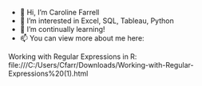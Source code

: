 - 👋 Hi, I’m Caroline Farrell
- 👀 I’m interested in Excel, SQL, Tableau, Python
- 🌱 I’m continually learning!
- 📫 You can view more about me here: 

Working with Regular Expressions in R: file:///C:/Users/Cfarr/Downloads/Working-with-Regular-Expressions%20(1).html
<!---
carolinefarrell1/carolinefarrell1 is a ✨ special ✨ repository because its `README.md` (this file) appears on your GitHub profile.
You can click the Preview link to take a look at your changes.
--->
